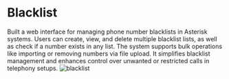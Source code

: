 # Blacklist
Built a web interface for managing phone number blacklists in Asterisk systems.
Users can create, view, and delete multiple blacklist lists, as well as check if a number exists in any list. 
The system supports bulk operations like importing or removing numbers via file upload. 
It simplifies blacklist management and enhances control over unwanted or restricted calls in telephony setups.
![blacklist](https://github.com/user-attachments/assets/2504e128-64bb-4e81-8bd5-46866d812cab)
